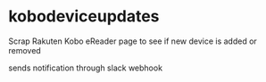 # kobodeviceupdates
Scrap Rakuten Kobo eReader page to see if new device is added or removed

sends notification through slack webhook
